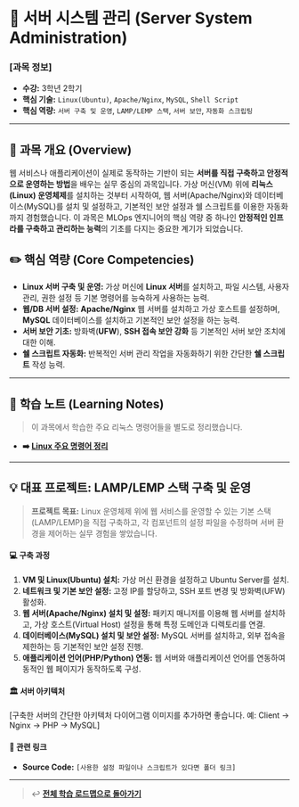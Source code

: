 # 🐧 서버 시스템 관리 (Server System Administration)

### **[과목 정보]**
- **수강:** 3학년 2학기
- **핵심 기술:** `Linux(Ubuntu)`, `Apache/Nginx`, `MySQL`, `Shell Script`
- **핵심 역량:** `서버 구축 및 운영`, `LAMP/LEMP 스택`, `서버 보안`, `자동화 스크립팅`

---

## 📖 과목 개요 (Overview)

웹 서비스나 애플리케이션이 실제로 동작하는 기반이 되는 **서버를 직접 구축하고 안정적으로 운영하는 방법**을 배우는 실무 중심의 과목입니다. 가상 머신(VM) 위에 **리눅스(Linux) 운영체제**를 설치하는 것부터 시작하여, 웹 서버(Apache/Nginx)와 데이터베이스(MySQL)를 설치 및 설정하고, 기본적인 보안 설정과 쉘 스크립트를 이용한 자동화까지 경험했습니다. 이 과목은 MLOps 엔지니어의 핵심 역량 중 하나인 **안정적인 인프라를 구축하고 관리하는 능력**의 기초를 다지는 중요한 계기가 되었습니다.

## ✏️ 핵심 역량 (Core Competencies)

-   **Linux 서버 구축 및 운영:** 가상 머신에 **Linux 서버**를 설치하고, 파일 시스템, 사용자 관리, 권한 설정 등 기본 명령어를 능숙하게 사용하는 능력.
-   **웹/DB 서버 설정:** **Apache/Nginx** 웹 서버를 설치하고 가상 호스트를 설정하며, **MySQL** 데이터베이스를 설치하고 기본적인 보안 설정을 하는 능력.
-   **서버 보안 기초:** 방화벽(**UFW**), **SSH 접속 보안 강화** 등 기본적인 서버 보안 조치에 대한 이해.
-   **쉘 스크립트 자동화:** 반복적인 서버 관리 작업을 자동화하기 위한 간단한 **쉘 스크립트** 작성 능력.

---

## 📝 학습 노트 (Learning Notes)

> 이 과목에서 학습한 주요 리눅스 명령어들을 별도로 정리했습니다.

-   **➡️ [Linux 주요 명령어 정리](./notes/linux_command_summary.md)**

---

## 💡 대표 프로젝트: LAMP/LEMP 스택 구축 및 운영

> **프로젝트 목표:** Linux 운영체제 위에 웹 서비스를 운영할 수 있는 기본 스택(LAMP/LEMP)을 직접 구축하고, 각 컴포넌트의 설정 파일을 수정하며 서버 환경을 제어하는 실무 경험을 쌓았습니다.

#### 💻 구축 과정
1.  **VM 및 Linux(Ubuntu) 설치:** 가상 머신 환경을 설정하고 Ubuntu Server를 설치.
2.  **네트워크 및 기본 보안 설정:** 고정 IP를 할당하고, SSH 포트 변경 및 방화벽(UFW) 활성화.
3.  **웹 서버(Apache/Nginx) 설치 및 설정:** 패키지 매니저를 이용해 웹 서버를 설치하고, 가상 호스트(Virtual Host) 설정을 통해 특정 도메인과 디렉토리를 연결.
4.  **데이터베이스(MySQL) 설치 및 보안 설정:** MySQL 서버를 설치하고, 외부 접속을 제한하는 등 기본적인 보안 설정 진행.
5.  **애플리케이션 언어(PHP/Python) 연동:** 웹 서버와 애플리케이션 언어를 연동하여 동적인 웹 페이지가 동작하도록 구성.

#### 🏛️ 서버 아키텍처
[구축한 서버의 간단한 아키텍처 다이어그램 이미지를 추가하면 좋습니다. 예: Client -> Nginx -> PHP -> MySQL]

#### 🔗 관련 링크
- **Source Code:** `[사용한 설정 파일이나 스크립트가 있다면 폴더 링크]`

---
> ↩️ **[전체 학습 로드맵으로 돌아가기](../../README.md)**